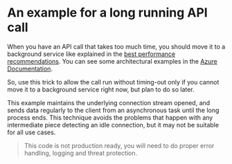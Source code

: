 # An example for a long running API call

When you have an API call that takes too much time, you should move it to a background service like explained in the [best performance recommendations](https://docs.microsoft.com/en-us/aspnet/core/performance/performance-best-practices?view=aspnetcore-5.0#complete-long-running-tasks-outside-of-http-requests). You can see some architectural examples in the [Azure Documentation](https://docs.microsoft.com/en-us/azure/architecture/guide/architecture-styles/web-queue-worker).

So, use this trick to allow the call run without timing-out only if you cannot move it to a background service right now, but plan to do so later.

This example maintains the underlying connection stream opened, and sends data regularly to the client from an asynchronous task until the long process ends. This technique avoids the problems that happen with any intermediate piece detecting an idle connection, but it may not be suitable for all use cases.

> This code is not production ready, you will need to do proper error handling, logging and threat protection.
